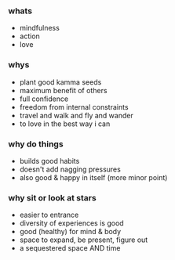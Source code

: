 ### whats
- mindfulness  
- action  
- love
  
### whys
- plant good kamma seeds  
- maximum benefit of others
- full confidence
- freedom from internal constraints
- travel and walk and fly and wander
- to love in the best way i can
  
### why do things
- builds good habits  
- doesn't add nagging pressures  
- also good & happy in itself (more minor point)  
  
### why sit or look at stars
- easier to entrance  
- diversity of experiences is good  
- good (healthy) for mind & body  
- space to expand, be present, figure out  
- a sequestered space AND time